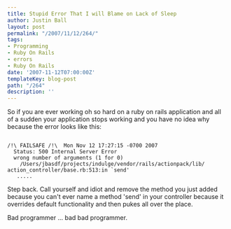 ```yaml
---
title: Stupid Error That I will Blame on Lack of Sleep
author: Justin Ball
layout: post
permalink: "/2007/11/12/264/"
tags:
- Programming
- Ruby On Rails
- errors
- Ruby On Rails
date: '2007-11-12T07:00:00Z'
templateKey: blog-post
path: "/264"
description: ''
---
```


So if you are ever working oh so hard on a ruby on rails application and all of a sudden your application stops working and you have no idea why because the error looks like this:

<pre><code class="ruby">
/!\ FAILSAFE /!\  Mon Nov 12 17:27:15 -0700 2007
  Status: 500 Internal Server Error
  wrong number of arguments (1 for 0)
    /Users/jbasdf/projects/indulge/vendor/rails/actionpack/lib/
action_controller/base.rb:513:in `send'
   .....
</pre></code>

Step back.  Call yourself and idiot and remove the method you just added because you can't ever name a method 'send' in your controller because it overrides default functionality and then pukes all over the place.

Bad programmer ... bad bad programmer.
